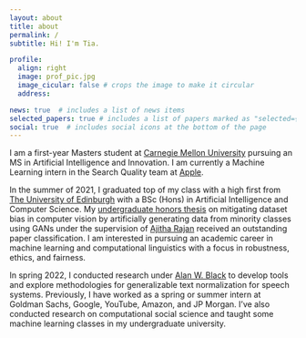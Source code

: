 ```yaml
---
layout: about
title: about
permalink: /
subtitle: Hi! I'm Tia.

profile:
  align: right
  image: prof_pic.jpg
  image_cicular: false # crops the image to make it circular
  address: 

news: true  # includes a list of news items
selected_papers: true # includes a list of papers marked as "selected={true}"
social: true  # includes social icons at the bottom of the page
---
```

<!-- 
Write your biography here. Tell the world about yourself. Link to your favorite [subreddit](http://reddit.com). You can put a picture in, too. The code is already in, just name your picture `prof_pic.jpg` and put it in the `img/` folder.

Put your address / P.O. box / other info right below your picture. You can also disable any these elements by editing `profile` property of the YAML header of your `_pages/about.md`. Edit `_bibliography/papers.bib` and Jekyll will render your [publications page](/al-folio/publications/) automatically.

Link to your social media connections, too. This theme is set up to use [Font Awesome icons](http://fortawesome.github.io/Font-Awesome/) and [Academicons](https://jpswalsh.github.io/academicons/), like the ones below. Add your Facebook, Twitter, LinkedIn, Google Scholar, or just disable all of them. -->

I am a first-year Masters student at [Carnegie Mellon University](https://www.cmu.edu/) pursuing an MS in Artificial Intelligence and Innovation. I am currently a Machine Learning intern in the Search Quality team at [Apple](https://machinelearning.apple.com/). 

In the summer of 2021, I graduated top of my class with a high first from [The University of Edinburgh](https://www.ed.ac.uk/) with a BSc (Hons) in Artificial Intelligence and Computer Science. My [undergraduate honors thesis](https://project-archive.inf.ed.ac.uk/ug4/20212502/ug4_proj.pdf) on mitigating dataset bias in computer vision by artificially generating data from minority classes using GANs under the supervision of [Ajitha Rajan](https://homepages.inf.ed.ac.uk/arajan/) received an outstanding paper classification. I am interested in pursuing an academic career in machine learning and computational linguistics with a focus in robustness, ethics, and fairness.

In spring 2022, I conducted research under [Alan W. Black](http://www.cs.cmu.edu/~awb/) to develop tools and explore methodologies for generalizable text normalization for speech systems. Previously, I have worked as a spring or summer intern at Goldman Sachs, Google, YouTube, Amazon, and JP Morgan. I’ve also conducted research on computational social science and taught some machine learning classes in my undergraduate university.